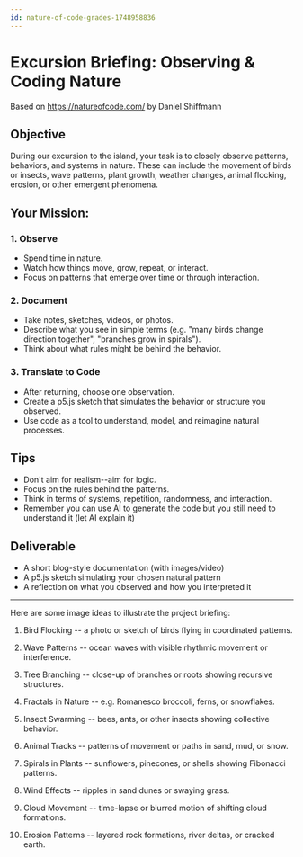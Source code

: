 ```yaml
---
id: nature-of-code-grades-1748958836
---
```


# Excursion Briefing: Observing & Coding Nature

  Based on https://natureofcode.com/ by Daniel Shiffmann 

## Objective

During our excursion to the island, your task is to closely observe patterns, behaviors, and systems in nature. These can include the movement of birds or insects, wave patterns, plant growth, weather changes, animal flocking, erosion, or other emergent phenomena.

  

## Your Mission:

### 1. Observe

- Spend time in nature.
- Watch how things move, grow, repeat, or interact.
- Focus on patterns that emerge over time or through interaction.

### 2. Document

- Take notes, sketches, videos, or photos.
- Describe what you see in simple terms (e.g. "many birds change direction together", "branches grow in spirals").
- Think about what rules might be behind the behavior.

### 3. Translate to Code

- After returning, choose one observation.
- Create a p5.js sketch that simulates the behavior or structure you observed.
- Use code as a tool to understand, model, and reimagine natural processes.

  

## Tips

- Don't aim for realism--aim for logic.
- Focus on the rules behind the patterns.
- Think in terms of systems, repetition, randomness, and interaction.
- Remember you can use AI to generate the code but you still need to understand it (let AI explain it)

  

## Deliverable

- A short blog-style documentation (with images/video)
- A p5.js sketch simulating your chosen natural pattern
- A reflection on what you observed and how you interpreted it

---

Here are some image ideas to illustrate the project briefing:

1. Bird Flocking -- a photo or sketch of birds flying in coordinated patterns.

2. Wave Patterns -- ocean waves with visible rhythmic movement or interference.

3. Tree Branching -- close-up of branches or roots showing recursive structures.

4. Fractals in Nature -- e.g. Romanesco broccoli, ferns, or snowflakes.

5. Insect Swarming -- bees, ants, or other insects showing collective behavior.

6. Animal Tracks -- patterns of movement or paths in sand, mud, or snow.

7. Spirals in Plants -- sunflowers, pinecones, or shells showing Fibonacci patterns.

8. Wind Effects -- ripples in sand dunes or swaying grass.

9. Cloud Movement -- time-lapse or blurred motion of shifting cloud formations.

10. Erosion Patterns -- layered rock formations, river deltas, or cracked earth.

  

  